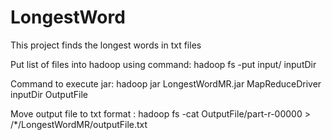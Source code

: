 # LongestWord

This project finds the longest words in txt files

Put list of files into hadoop using command:
 hadoop fs -put input/ inputDir

Command to execute jar:
 hadoop jar LongestWordMR.jar MapReduceDriver inputDir OutputFile

Move output file to txt format :
 hadoop fs -cat OutputFile/part-r-00000 > /*/LongestWordMR/outputFile.txt


